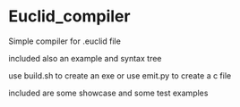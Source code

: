 # Euclid_compiler

Simple compiler for .euclid file


included also an example and syntax tree

use build.sh to create an exe or use emit.py to create a c file


included are some showcase and some test examples
